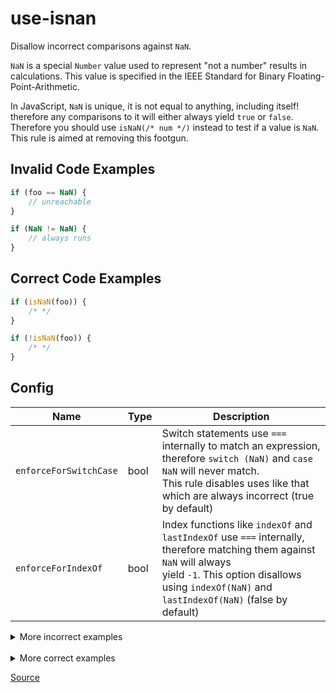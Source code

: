 <!--
 generated docs file, do not edit by hand, see xtask/docgen 
-->
# use-isnan

Disallow incorrect comparisons against `NaN`.

`NaN` is a special `Number` value used to represent "not a number" results in calculations.
This value is specified in the IEEE Standard for Binary Floating-Point-Arithmetic.

In JavaScript, `NaN` is unique, it is not equal to anything, including itself! therefore
any comparisons to it will either always yield `true` or `false`. Therefore you should
use `isNaN(/* num */)` instead to test if a value is `NaN`. This rule is aimed at removing this footgun.

## Invalid Code Examples

```js
if (foo == NaN) {
    // unreachable
}

if (NaN != NaN) {
    // always runs
}
```

## Correct Code Examples

```js
if (isNaN(foo)) {
    /* */
}

if (!isNaN(foo)) {
    /* */
}
```

## Config
| Name | Type | Description |
| ---- | ---- | ----------- |
| `enforceForSwitchCase` | bool |  Switch statements use `===` internally to match an expression, therefore `switch (NaN)` and `case NaN` will never match.<br>This rule disables uses like that which are always incorrect (true by default) |
| `enforceForIndexOf` | bool |  Index functions like `indexOf` and `lastIndexOf` use `===` internally, therefore matching them against `NaN` will always<br>yield `-1`. This option disallows using `indexOf(NaN)` and `lastIndexOf(NaN)` (false by default) |

<details>
 <summary> More incorrect examples </summary>

```js
123 == NaN;
```

```js
123 === NaN;
```

```js
NaN === "abc";
```

```js
NaN == "abc";
```

```js
123 != NaN;
```

```js
123 !== NaN;
```

```js
NaN !== "abc";
```

```js
NaN != "abc";
```

```js
NaN < "abc";
```

```js
"abc" < NaN;
```

```js
NaN > "abc";
```

```js
"abc" > NaN;
```

```js
NaN <= "abc";
```

```js
"abc" <= NaN;
```

```js
NaN >= "abc";
```

```js
"abc" >= NaN;
```
</details><br>
<details>
 <summary> More correct examples </summary>

```js
var x = NaN;
```

```js
isNaN(NaN) === true;
```

```js
isNaN(123) !== true;
```

```js
Number.isNaN(NaN) === true;
```

```js
Number.isNaN(123) !== true;
```

```js
foo(NaN + 1);
```

```js
foo(1 + NaN);
```

```js
foo(NaN - 1)
```

```js
foo(1 - NaN)
```

```js
foo(NaN * 2)
```

```js
foo(2 * NaN)
```

```js
foo(NaN / 2)
```

```js
foo(2 / NaN)
```

```js
var x; if (x = NaN) { }
```

```js
foo.indexOf(NaN)
```

```js
foo.lastIndexOf(NaN)
```
</details>

[Source](https://github.com/RDambrosio016/RSLint/tree/master/crates/rslint_core/src/groups/errors/use_isnan.rs)